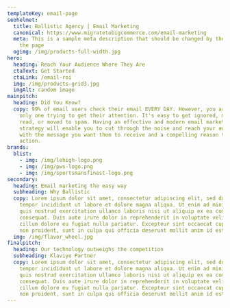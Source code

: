 ```yaml
---
templateKey: email-page
seohelmet:
  title: Ballistic Agency | Email Marketing
  canonical: https://www.migratetobigcommerce.com/email-marketing
  meta: This is a sample meta description that should be changed by the author of
    the page
  ogimg: /img/products-full-width.jpg
hero:
  heading: Reach Your Audience Where They Are
  ctaText: Get Started
  ctaLink: /email-roi
  img: /img/products-grid3.jpg
  imgAlt: random image
mainpitch:
  heading: Did You Know?
  copy: 99% of email users check their email EVERY DAY. However, you are not the
    only one trying to get their attention. It's easy to get ignored, marked as
    read, or moved to spam. Having an effective and modern email marketing
    strategy will enable you to cut through the noise and reach your audience
    with the message you want them to receive and a compelling reason to take
    action.
brands:
  blist:
    - img: /img/lehigh-logo.png
    - img: /img/pws-logo.png
    - img: /img/sportsmansfinest-logo.png
secondary:
  heading: Email marketing the easy way
  subheading: Why Ballistic
  copy: Lorem ipsum dolor sit amet, consectetur adipiscing elit, sed do eiusmod
    tempor incididunt ut labore et dolore magna aliqua. Ut enim ad minim veniam,
    quis nostrud exercitation ullamco laboris nisi ut aliquip ex ea commodo
    consequat. Duis aute irure dolor in reprehenderit in voluptate velit esse
    cillum dolore eu fugiat nulla pariatur. Excepteur sint occaecat cupidatat
    non proident, sunt in culpa qui officia deserunt mollit anim id est laborum.
  img: /img/flavor_wheel.jpg
finalpitch:
  heading: Our technology outweighs the competition
  subheading: Klaviyo Partner
  copy: Lorem ipsum dolor sit amet, consectetur adipiscing elit, sed do eiusmod
    tempor incididunt ut labore et dolore magna aliqua. Ut enim ad minim veniam,
    quis nostrud exercitation ullamco laboris nisi ut aliquip ex ea commodo
    consequat. Duis aute irure dolor in reprehenderit in voluptate velit esse
    cillum dolore eu fugiat nulla pariatur. Excepteur sint occaecat cupidatat
    non proident, sunt in culpa qui officia deserunt mollit anim id est laborum.
---
```

